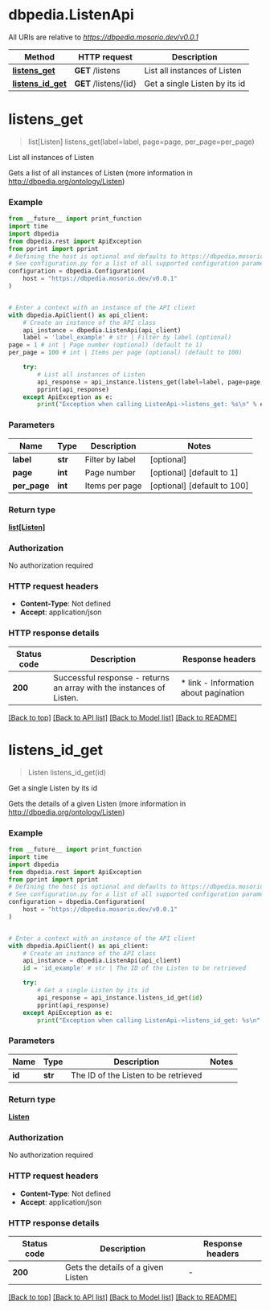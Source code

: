 # dbpedia.ListenApi

All URIs are relative to *https://dbpedia.mosorio.dev/v0.0.1*

Method | HTTP request | Description
------------- | ------------- | -------------
[**listens_get**](ListenApi.md#listens_get) | **GET** /listens | List all instances of Listen
[**listens_id_get**](ListenApi.md#listens_id_get) | **GET** /listens/{id} | Get a single Listen by its id


# **listens_get**
> list[Listen] listens_get(label=label, page=page, per_page=per_page)

List all instances of Listen

Gets a list of all instances of Listen (more information in http://dbpedia.org/ontology/Listen)

### Example

```python
from __future__ import print_function
import time
import dbpedia
from dbpedia.rest import ApiException
from pprint import pprint
# Defining the host is optional and defaults to https://dbpedia.mosorio.dev/v0.0.1
# See configuration.py for a list of all supported configuration parameters.
configuration = dbpedia.Configuration(
    host = "https://dbpedia.mosorio.dev/v0.0.1"
)


# Enter a context with an instance of the API client
with dbpedia.ApiClient() as api_client:
    # Create an instance of the API class
    api_instance = dbpedia.ListenApi(api_client)
    label = 'label_example' # str | Filter by label (optional)
page = 1 # int | Page number (optional) (default to 1)
per_page = 100 # int | Items per page (optional) (default to 100)

    try:
        # List all instances of Listen
        api_response = api_instance.listens_get(label=label, page=page, per_page=per_page)
        pprint(api_response)
    except ApiException as e:
        print("Exception when calling ListenApi->listens_get: %s\n" % e)
```

### Parameters

Name | Type | Description  | Notes
------------- | ------------- | ------------- | -------------
 **label** | **str**| Filter by label | [optional] 
 **page** | **int**| Page number | [optional] [default to 1]
 **per_page** | **int**| Items per page | [optional] [default to 100]

### Return type

[**list[Listen]**](Listen.md)

### Authorization

No authorization required

### HTTP request headers

 - **Content-Type**: Not defined
 - **Accept**: application/json

### HTTP response details
| Status code | Description | Response headers |
|-------------|-------------|------------------|
**200** | Successful response - returns an array with the instances of Listen. |  * link - Information about pagination <br>  |

[[Back to top]](#) [[Back to API list]](../README.md#documentation-for-api-endpoints) [[Back to Model list]](../README.md#documentation-for-models) [[Back to README]](../README.md)

# **listens_id_get**
> Listen listens_id_get(id)

Get a single Listen by its id

Gets the details of a given Listen (more information in http://dbpedia.org/ontology/Listen)

### Example

```python
from __future__ import print_function
import time
import dbpedia
from dbpedia.rest import ApiException
from pprint import pprint
# Defining the host is optional and defaults to https://dbpedia.mosorio.dev/v0.0.1
# See configuration.py for a list of all supported configuration parameters.
configuration = dbpedia.Configuration(
    host = "https://dbpedia.mosorio.dev/v0.0.1"
)


# Enter a context with an instance of the API client
with dbpedia.ApiClient() as api_client:
    # Create an instance of the API class
    api_instance = dbpedia.ListenApi(api_client)
    id = 'id_example' # str | The ID of the Listen to be retrieved

    try:
        # Get a single Listen by its id
        api_response = api_instance.listens_id_get(id)
        pprint(api_response)
    except ApiException as e:
        print("Exception when calling ListenApi->listens_id_get: %s\n" % e)
```

### Parameters

Name | Type | Description  | Notes
------------- | ------------- | ------------- | -------------
 **id** | **str**| The ID of the Listen to be retrieved | 

### Return type

[**Listen**](Listen.md)

### Authorization

No authorization required

### HTTP request headers

 - **Content-Type**: Not defined
 - **Accept**: application/json

### HTTP response details
| Status code | Description | Response headers |
|-------------|-------------|------------------|
**200** | Gets the details of a given Listen |  -  |

[[Back to top]](#) [[Back to API list]](../README.md#documentation-for-api-endpoints) [[Back to Model list]](../README.md#documentation-for-models) [[Back to README]](../README.md)

